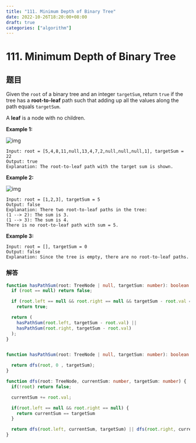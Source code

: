 ```yaml
---
title: "111. Minimum Depth of Binary Tree"
date: 2022-10-26T18:20:00+08:00
draft: true
categories: ["algorithm"]
---
```




# 111. Minimum Depth of Binary Tree



## 题目

Given the `root` of a binary tree and an integer `targetSum`, return `true` if the tree has a **root-to-leaf** path such that adding up all the values along the path equals `targetSum`.

A **leaf** is a node with no children.

 

**Example 1:**

![img](https://assets.leetcode.com/uploads/2021/01/18/pathsum1.jpg)

```
Input: root = [5,4,8,11,null,13,4,7,2,null,null,null,1], targetSum = 22
Output: true
Explanation: The root-to-leaf path with the target sum is shown.
```

**Example 2:**

![img](https://assets.leetcode.com/uploads/2021/01/18/pathsum2.jpg)

```
Input: root = [1,2,3], targetSum = 5
Output: false
Explanation: There two root-to-leaf paths in the tree:
(1 --> 2): The sum is 3.
(1 --> 3): The sum is 4.
There is no root-to-leaf path with sum = 5.
```

**Example 3:**

```
Input: root = [], targetSum = 0
Output: false
Explanation: Since the tree is empty, there are no root-to-leaf paths.
```

   

### 解答

```typescript
function hasPathSum(root: TreeNode | null, targetSum: number): boolean {
  if (root == null) return false;

  if (root.left == null && root.right == null && targetSum - root.val == 0)
    return true;

  return (
    hasPathSum(root.left, targetSum - root.val) ||
    hasPathSum(root.right, targetSum - root.val)
  );
}
```



```typescript

function hasPathSum(root: TreeNode | null, targetSum: number): boolean {

  return dfs(root, 0 , targetSum);
}

function dfs(root: TreeNode, currentSum: number, targetSum: number) {
  if(!root) return false;

  currentSum += root.val;

  if(root.left == null && root.right == null) {
    return currentSum == targetSum
  }

  return dfs(root.left, currentSum, targetSum) || dfs(root.right, currentSum, targetSum)
}
```





